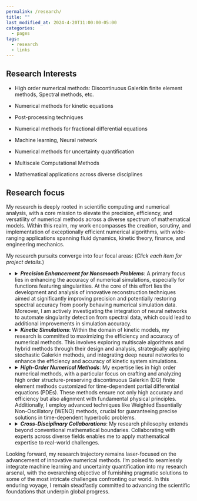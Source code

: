 ```yaml
---
permalink: /research/
title: ""
last_modified_at: 2024-4-20T11:00:00-05:00
categories:
  - pages
tags:
  - research
  - links
---
```


## Research Interests
* High order numerical methods: Discontinuous Galerkin finite element methods, Spectral methods, etc.

* Numerical methods for kinetic equations

* Post-processing techniques

* Numerical methods for fractional differential equations

* Machine learning, Neural network

* Numerical methods for uncertainty quantification

* Multiscale Computational Methods

* Mathematical applications across diverse disciplines

## Research focus
My research is deeply rooted in scientific computing and numerical analysis, with a core mission to elevate the precision, efficiency, and versatility of numerical methods across a diverse spectrum of mathematical models. Within this realm, my work encompasses the creation, scrutiny, and implementation of exceptionally efficient numerical algorithms, with wide-ranging applications spanning fluid dynamics, kinetic theory, finance, and engineering mechanics.

My research pursuits converge into four focal areas: (_Click each item for project details._)

* <details> <summary><em><strong>Precision Enhancement for Nonsmooth Problems</strong></em>: A primary focus lies in enhancing the accuracy of numerical simulations, especially for functions featuring singularities. At the core of this effort lies the development and analysis of innovative reconstruction techniques aimed at significantly improving precision and potentially restoring spectral accuracy  from poorly behaving numerical simulation data. Moreover, I am actively investigating the integration of neural networks to automate singularity detection from spectral data, which could lead to additional improvements in simulation accuracy.</summary><ul>
     <li><details open><summary>Project 1: Postprocessing techniques</summary> To be added.  <a href="https://lesliechenz.github.io/webpage/_pages/slides/talk_spectral2016.pdf">slides "Recovering exponential accuracy in spectral methods involving piecewise smooth functions"</a> </details> </li>
     <li><details><summary>Project 2: Solution-enriched numerical methods</summary> To be added.  </details></li>
     <li><details><summary>Project 3: Neural network-base singularity detectors</summary> To be added.  </details></li></ul></details>

* <details> <summary><em><strong>Kinetic Simulations</strong></em>: Within the domain of kinetic models, my research is committed to maximizing the efficiency and accuracy of numerical methods. This involves exploring multiscale algorithms and hybrid methods through their design and analysis, strategically applying stochastic Galerkin methods, and integrating deep neural networks to enhance the efficiency and accuracy of kinetic system simulations.</summary><ul>
    <li><details open><summary>Project 1: Numerical methods for simulating linear kinetic models - design and analysis</summary> To be added.  <a href="https://lesliechenz.github.io/webpage/_pages/slides/talk_WPI.pdf">slides "Multiscale Convergence Properties for Spectral Approximations of a Model Kinetic Equation"</a> </details> </li>
    <li><details><summary>Project 2: Numerical methods for kinetic models with uncertainties </summary> To be added.  </details></li>
    <li><details><summary>Project 3: Fast solvers</summary> To be added.  </details></li></ul></details>
 
* <details> <summary><em><strong>High-Order Numerical Methods</strong></em>:  My expertise lies in high order numerical methods, with a particular focus on crafting and analyzing high order structure-preserving discontinuous Galerkin (DG) finite element methods customized for time-dependent partial differential equations (PDEs). These methods ensure not only high accuracy and efficiency but also alignment with fundamental physical principles. Additionally, I employ advanced techniques like Weighted Essentially Non-Oscillatory (WENO) methods, crucial for guaranteeing precise solutions in time-dependent hyperbolic problems.</summary><ul>
    <li><details><summary>Project 1: High-order numerical methods for various PDEs and their applications</summary> To be added.  </details></li>
    <li><details open><summary>Project 2: Structure-preserving high-order numerical schemes for time-dependent PDEs </summary> To be added.  
      <a href="https://lesliechenz.github.io/webpage/_pages/slides/talk_20160302_UTK_cam.pdf">slides "Third-order Maximum-Principle-Satisfying Direct DG methods for convection-diffusion equations on unstructured triangular mesh"</a> 
      <details open><summary>
        <svg aria-hidden height="16" width="16" viewBox="0 0 16 16" version="1.1" class="octicon octicon-device-camera-video"><path fill-rule="evenodd" d="M16 3.75a.75.75 0 00-1.136-.643L11 5.425V4.75A1.75 1.75 0 009.25 3h-7.5A1.75 1.75 0 000 4.75v6.5C0 12.216.784 13 1.75 13h7.5A1.75 1.75 0 0011 11.25v-.675l3.864 2.318A.75.75 0 0016 12.25v-8.5zm-5 5.075l3.5 2.1v-5.85l-3.5 2.1v1.65zM9.5 6.75v-2a.25.25 0 00-.25-.25h-7.5a.25.25 0 00-.25.25v6.5c0 .138.112.25.25.25h7.5a.25.25 0 00.25-.25v-4.5z"></path></svg>
        <span aria-label="Video description Custom Title">Nonlinear porous medium equation</span>
        <span class="dropdown-caret"></span>
      </summary>
      <video muted controls style="max-height:640px;" src="https://github.com/LeslieChenZ/webpage/assets/50176086/9085d2ab-f776-4a1e-8e44-005636517684"></video></details>
      <details open><summary>
        <svg aria-hidden height="16" width="16" viewBox="0 0 16 16" version="1.1" class="octicon octicon-device-camera-video"><path fill-rule="evenodd" d="M16 3.75a.75.75 0 00-1.136-.643L11 5.425V4.75A1.75 1.75 0 009.25 3h-7.5A1.75 1.75 0 000 4.75v6.5C0 12.216.784 13 1.75 13h7.5A1.75 1.75 0 0011 11.25v-.675l3.864 2.318A.75.75 0 0016 12.25v-8.5zm-5 5.075l3.5 2.1v-5.85l-3.5 2.1v1.65zM9.5 6.75v-2a.25.25 0 00-.25-.25h-7.5a.25.25 0 00-.25.25v6.5c0 .138.112.25.25.25h7.5a.25.25 0 00.25-.25v-4.5z"></path></svg>
        <span aria-label="Video description Custom Title">Incompressible Navier–Stokes equation - Vortex patch problem</span>
        <span class="dropdown-caret"></span>
      </summary>
      <video muted controls style="max-height:640px;" src="https://github.com/LeslieChenZ/webpage/assets/50176086/e751a25e-4c53-42c5-9344-aab8b5c8f551"></video></details></details></li></ul></details>

* <details> <summary><em><strong>Cross-Disciplinary Collaborations</strong></em>: My research philosophy extends beyond conventional mathematical boundaries. Collaborating with experts across diverse fields enables me to apply mathematical expertise to real-world challenges.</summary><ul>
    <li><details open><summary>Project 1: <em>Application in Finance</em> </summary> 
      Teaming up with experts in accounting and finance, I've employed data processing techniques to investigate the influence of CEOs on the readability of financial reports. This exploration has revealed invaluable insights into corporate governance.   </details></li>
    <li><details open><summary>Project 2: <em>Application in Civil Engineering</em></summary> 
      In collaboration with colleagues in civil engineering, we're leveraging cutting-edge machine learning techniques to uncover the intricate relationships between geometric descriptors and material behavior. This effort aims to deepen our understanding of material microstructure and fracture properties, with significant implications for materials science.  </details></li></ul></details>

Looking forward, my research trajectory remains laser-focused on the advancement of innovative numerical methods. I’m poised to seamlessly integrate machine learning and uncertainty quantification into my research arsenal, with the overarching objective of furnishing pragmatic solutions to some of the most intricate challenges confronting our world. In this enduring voyage, I remain steadfastly committed to advancing the scientific foundations that underpin global progress.


<!--
https://github.com/LeslieChenZ/webpage/assets/50176086/0d25da8b-fbdb-4870-8770-4f2fcaace1c7

https://github.com/LeslieChenZ/webpage/assets/50176086/ecbe486f-3e31-49b4-a3f0-a27b5ed349da
-->



<!-- [Click here for a poster on research projects.](https://lesliechenz.github.io/webpage/_pages/research_poster_20230223_UMassD_template_CAS_36x56.pdf)  -->

<!-- ### Click here for [Research Highlights](https://lesliechenz.github.io/webpage/_pages/research_highlight2023.pdf). -->
